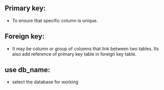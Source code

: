 ## Primary key:
- To ensure that specific column is unique.
## Foreign key:
- It may be column or group of columns that link between two tables. Its also add reference of primary key table in foreign key table.

## use db_name:
- select the database for working